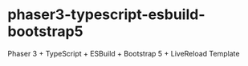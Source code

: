 # phaser3-typescript-esbuild-bootstrap5
Phaser 3 + TypeScript + ESBuild + Bootstrap 5 + LiveReload Template
